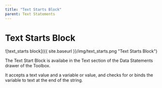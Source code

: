 ```yaml
---
title: "Text Starts Block"
parent: Text Statements
---
```

# Text Starts Block
![text_starts block]({{ site.baseurl }}/img/text_starts.png "Text Starts Block")

The Text Start Block is availabe in the Text section of the Data Statements drawer of the Toolbox.

It accepts a text value and a variable or value, and checks for or binds the variable to text at the end of the string.